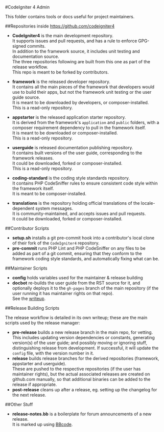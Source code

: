 #CodeIgniter 4 Admin

This folder contains tools or docs useful for project maintainers.

##Repositories inside https://github.com/codeigniter4

-   **CodeIgniter4** is the main development repository.  
    It supports issues and pull requests, and has a rule to enforce GPG-signed commits.  
    In addition to the framework source, it includes unit testing and documentation source.  
    The three repositories following are built from this one as part of the release workflow.  
    This repo is meant to be forked by contributors.

-   **framework** is the released developer repository.  
    It contains all the main pieces of the framework that developers would use to
    build their apps, but not the framework unit testing or the user guide source.  
    It is meant to be downloaded by developers, or composer-installed.  
    This is a read-only repository.
-   **appstarter** is the released application starter repository.  
    It is derived from the framework's `application` and `public` folders, with
    a composer requirement dependency to pull in the framework itself.  
    It is meant to be downloaded or composer-installed.  
    This is a read-only repository.
-   **userguide** is released documentation publishing repository.  
    It contains built versions of the user guide, corresponding to the
    framework releases.  
    It could be downloaded, forked or composer-installed.  
    This is a read-only repository.

-   **coding-standard** is the coding style standards repository.  
    It contains PHP CodeSniffer rules to ensure consistent code style
    within the framework itself.  
    It is meant to be composer-installed.
-   **translations** is the repository holding official translations of
    the locale-dependent system messages.  
    It is community-maintained, and accepts issues and pull requests.  
    It could be downloaded, forked or composer-installed.

##Contributor Scripts

-   **setup.sh** installs a git pre-commit hook into a contributor's
    local clone of their fork of the `CodeIgniter4` repository.
-   **pre-commit** runs PHP Lint and PHP CodeSniffer on any files
    to be added as part of a git commit, ensuring that they conform to the
    framework coding style standards, and automatically fixing what can be.

##Maintainer Scripts

-   **config** holds variables used for the maintainer & release building
-   **docbot** re-builds the user guide from the RST source for it,
    and optionally deploys it to the `gh-pages` branch of the main
    repository (if the user running it has maintainer rights on that repo).  
    See the [writeup](./docbot.md).

##Release Building Scripts

The release workflow is detailed in its own writeup; these are the main
scripts used by the release manager:

-   **pre-release** builds a new release branch in the main repo, for vetting.  
    This includes updating version dependencies or constants,
    generating version(s) of the user guide; and possibly
    moving or ignoring stuff, distinguishing release from development.
    If successful, it will update the `config` file, with the version number
    in it.
-   **release** builds release branches for the derived repositories
    (framework, appstarter and userguide).  
    These are pushed to the respective repositories (if the user has maintainer
    rights), but the actual associated releases are created on github.com manually, so 
    that additional binaries can be added to the release if appropriate.
-   **post-release** cleans up after a release, eg. setting up the changelog for
    the next release.


##Other Stuff

-   **release-notes.bb** is a boilerplate for forum announcements of a new release.  
    It is marked up using [BBcode](https://en.wikipedia.org/wiki/BBCode).